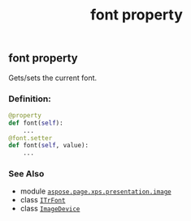 ﻿---
title: font property
second_title: Aspose.Page for Python via .NET API References
description: 
type: docs
weight: 540
url: /python-net/aspose.page.xps.presentation.image/imagedevice/font/
is_root: false
---

## font property


Gets/sets the current font.
### Definition:
```python
@property
def font(self):
    ...
@font.setter
def font(self, value):
    ...
```

### See Also
* module [`aspose.page.xps.presentation.image`](../../)
* class [`ITrFont`](/page/python-net/aspose.page/itrfont)
* class [`ImageDevice`](/page/python-net/aspose.page.xps.presentation.image/imagedevice)
